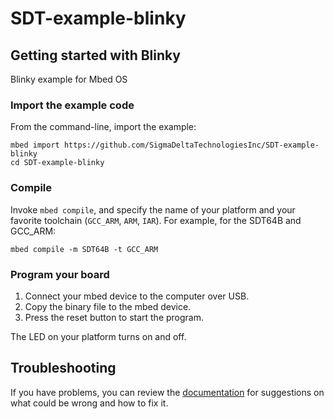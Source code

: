 # SDT-example-blinky

## Getting started with Blinky

Blinky example for Mbed OS

### Import the example code

From the command-line, import the example:

```
mbed import https://github.com/SigmaDeltaTechnologiesInc/SDT-example-blinky
cd SDT-example-blinky
```

### Compile

Invoke `mbed compile`, and specify the name of your platform and your favorite toolchain (`GCC_ARM`, `ARM`, `IAR`). 
For example, for the SDT64B and GCC_ARM:

```
mbed compile -m SDT64B -t GCC_ARM
```

### Program your board

1. Connect your mbed device to the computer over USB.
1. Copy the binary file to the mbed device.
1. Press the reset button to start the program.

The LED on your platform turns on and off.

## Troubleshooting

If you have problems, you can review the [documentation](https://os.mbed.com/docs/latest/tutorials/debugging.html) for suggestions on what could be wrong and how to fix it.
